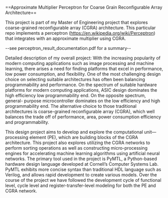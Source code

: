 ==Approximate Multiplier Perceptron for Coarse Grain Reconfigurable Array Architecture==



This project is part of my Master of Engineering project that explores coarse-grained reconfigurable array (CGRA) architecture. This particular repo implements a perceptron (https://en.wikipedia.org/wiki/Perceptron) that integrates with an approximate multiplier using CGRA.

--see perceptron_result_documentation.pdf for a summary--

Detailed description of my overall project:
With the increasing popularity of modern computing applications such as image processing and machine learning, there arises a need for finding platforms that excel in performance, low power consumption, and flexibility. One of the most challenging design choice on selecting suitable architectures has often been balancing programmability and performance. On the spectrum of suitable hardware platforms for modern computing applications, ASIC design dominates the high efficiency low programmability end. On the opposite spectrum, general- purpose microcontroller dominates on the low efficiency and high programmability end. The alternative choice to those traditional architectures is coarse-grained reconfigurable array (CGRA), which well balances the trade off of performance, area, power consumption efficiency and programmability.

This design project aims to develop and explore the computational unit—processing element (PE), which are building blocks of the CGRA architecture. This project also explores utilizing the CGRA networks to perform sorting operations as well as constructing micro-processing engines for accelerating machine learning algorithms using artificial neural networks.
The primary tool used in the project is PyMTL, a Python-based hardware design language developed at Cornell’s Computer Systems Lab. PyMTL exhibits more concise syntax than traditional HDL language such as Verilog, and allows rapid development to create various models. Over the course of the project we have followed the development cycle of functional level, cycle level and register-transfer-level modeling for both the PE and CGRA network.
